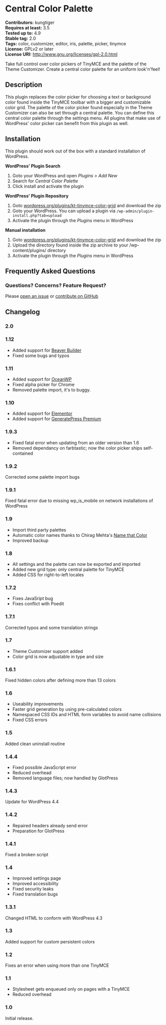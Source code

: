 # Central Color Palette 
**Contributors:** kungtiger  
**Requires at least:** 3.5  
**Tested up to:** 4.9  
**Stable tag:** 2.0  
**Tags:** color, customizer, editor, iris, palette, picker, tinymce  
**License:** GPLv2 or later  
**License URI:** http://www.gnu.org/licenses/gpl-2.0.html  

Take full control over color pickers of TinyMCE and the palette of the Theme Customizer. Create a central color palette for an uniform look'n'feel!


## Description 

This plugin replaces the color picker for choosing a text or background color found inside the TinyMCE toolbar with a bigger and customizable color grid. The palette of the color picker found especially in the Theme Customizer can also be set through a central palette. You can define this central color palette through the settings menu. All plugins that make use of WordPress' color picker can benefit from this plugin as well.

## Installation 

This plugin should work out of the box with a standard installation of WordPress.

**WordPress' Plugin Search**

1. Goto your WordPress and open *Plugins* > *Add New*
2. Search for *Central Color Palette*
3. Click install and activate the plugin

**WordPress' Plugin Repository**

1. Goto [wordpress.org/plugins/kt-tinymce-color-grid](http://wordpress.org/plugins/kt-tinymce-color-grid) and download the zip
2. Goto your WordPress. You can upload a plugin via `/wp-admin/plugin-install.php?tab=upload`
3. Activate the plugin through the *Plugins* menu in WordPress

**Manual installation**

1. Goto [wordpress.org/plugins/kt-tinymce-color-grid](http://wordpress.org/plugins/kt-tinymce-color-grid) and download the zip
2. Upload the directory found inside the zip archive to your /wp-content/plugins/ directory
3. Activate the plugin through the *Plugins* menu in WordPress


## Frequently Asked Questions 


### Questions? Concerns? Feature Request? 

Please [open an issue](https://github.com/kungtiger/central-color-palette/issues) or [contribute on 
GitHub](https://github.com/kungtiger/central-color-palette/tree/master)


## Changelog 

### 2.0


### 1.12
- Added support for [Beaver Builder](https://www.wpbeaverbuilder.com)
- Fixed some bugs and typos


### 1.11 
- Added support for [OceanWP](https://oceanwp.org)
- Fixed alpha picker for Chrome
- Removed palette import, it's to buggy.


### 1.10 
- Added support for [Elementor](https://wordpress.org/plugins/elementor)
- Added support for [GeneratePress Premium](https://generatepress.com/premium)


### 1.9.3 
- Fixed fatal error when updating from an older version than 1.6
- Removed dependancy on farbtastic; now the color picker ships self-contained


### 1.9.2 
Corrected some palette import bugs


### 1.9.1 
Fixed fatal error due to missing wp_is_mobile on network installations of WordPress


### 1.9 
- Import third party palettes
- Automatic color names thanks to Chirag Mehta's [Name that Color](http://chir.ag/projects/ntc)
- Improved backup


### 1.8 
- All settings and the palette can now be exported and imported
- Added new grid type: only central palette for TinyMCE
- Added CSS for right-to-left locales


### 1.7.2 
- Fixes JavaSript bug
- Fixes conflict with Poedit


### 1.7.1 
Corrected typos and some translation strings


### 1.7 
- Theme Customizer support added
- Color grid is now adjustable in type and size


### 1.6.1 
Fixed hidden colors after defining more than 13 colors


### 1.6 
- Useability improvements
- Faster grid generation by using pre-calculated colors
- Namespaced CSS IDs and HTML form variables to avoid name collisions
- Fixed CSS errors


### 1.5 
Added clean uninstall routine


### 1.4.4 
- Fixed possible JavaScript error
- Reduced overhead
- Removed language files; now handled by GlotPress


### 1.4.3 
Update for WordPress 4.4


### 1.4.2 
- Repaired headers already send error
- Preparation for GlotPress


### 1.4.1 
Fixed a broken script


### 1.4 
- Improved settings page
- Improved accessibility
- Fixed security leaks
- Fixed translation bugs


### 1.3.1 
Changed HTML to conform with WordPress 4.3


### 1.3 
Added support for custom persistent colors


### 1.2 
Fixes an error when using more than one TinyMCE


### 1.1 
- Stylesheet gets enqueued only on pages with a TinyMCE
- Reduced overhead


### 1.0 
Initial release.
